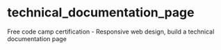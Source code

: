 # technical_documentation_page
Free code camp certification - Responsive web design, build a technical documentation page
